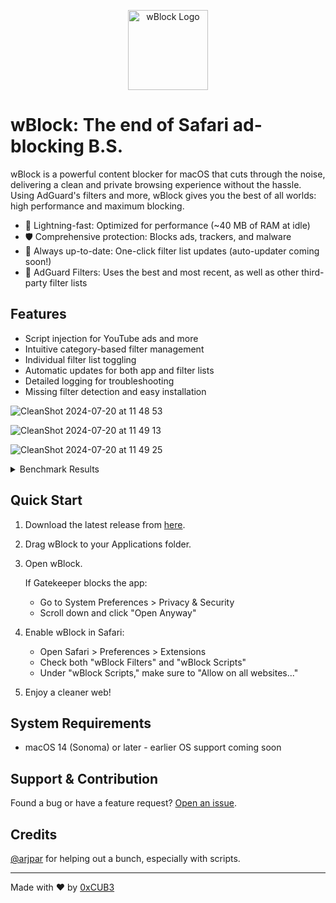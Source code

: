 <p align="center">
  <img src="https://github.com/user-attachments/assets/5e21de60-7a47-48da-90d0-e0891176db34" alt="wBlock Logo" width="128"/>
</p>

# wBlock: The end of Safari ad-blocking B.S.

wBlock is a powerful content blocker for macOS that cuts through the noise, delivering a clean and private browsing experience without the hassle. Using AdGuard's filters and more, wBlock gives you the best of all worlds: high performance and maximum blocking. 

- 🚀 Lightning-fast: Optimized for performance (~40 MB of RAM at idle)
- 🛡️ Comprehensive protection: Blocks ads, trackers, and malware
- 🔄 Always up-to-date: One-click filter list updates (auto-updater coming soon!)
- 🎉 AdGuard Filters: Uses the best and most recent, as well as other third-party filter lists

## Features

- Script injection for YouTube ads and more
- Intuitive category-based filter management
- Individual filter list toggling
- Automatic updates for both app and filter lists
- Detailed logging for troubleshooting
- Missing filter detection and easy installation

![CleanShot 2024-07-20 at 11 48 53](https://github.com/user-attachments/assets/9b1f6f8b-697c-45af-9f9f-354859450898)

![CleanShot 2024-07-20 at 11 49 13](https://github.com/user-attachments/assets/c0c668b2-a66d-43e9-abf3-4977793a19e2)

![CleanShot 2024-07-20 at 11 49 25](https://github.com/user-attachments/assets/d9a27399-341e-4228-a8e1-31e47a41cef5)

<details>
<summary>Benchmark Results</summary>
   
![AdBlock-Tester](https://github.com/user-attachments/assets/5d8d7764-d6db-4c17-b581-1269bcba2d38)
![d3ward](https://github.com/user-attachments/assets/d68d1481-f627-474c-8a1b-cfa6fe6dafa6)

</details>


## Quick Start

1. Download the latest release from [here](https://github.com/0xCUB3/wBlock/releases).
2. Drag wBlock to your Applications folder.
3. Open wBlock.

   If Gatekeeper blocks the app:
   - Go to System Preferences > Privacy & Security
   - Scroll down and click "Open Anyway"

4. Enable wBlock in Safari:
   - Open Safari > Preferences > Extensions
   - Check both "wBlock Filters" and "wBlock Scripts"
   - Under "wBlock Scripts," make sure to "Allow on all websites..."

5. Enjoy a cleaner web!

## System Requirements

- macOS 14 (Sonoma) or later - earlier OS support coming soon

## Support & Contribution

Found a bug or have a feature request? [Open an issue](https://github.com/0xCUB3/wBlock/issues).

## Credits
[@arjpar](https://github.com/arjpar) for helping out a bunch, especially with scripts. 

---

Made with ❤️ by [0xCUB3](https://github.com/0xCUB3)
